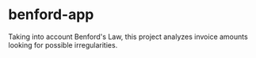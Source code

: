 # benford-app
 Taking into account Benford's Law, this project analyzes invoice amounts looking for possible irregularities.
